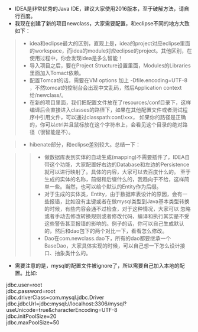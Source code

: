 * IDEA是非常优秀的Java IDE，建议大家使用2016版本，至于破解方法，请自行百度。
* 我现在创建了新的项目newclass，大家需要配置，和eclipse不同的地方大致如下：     

> * idea和eclipse最大的区别，直观上是，idea的project对应eclipse里面的workspace，而idea的module对应eclipse的project。其他区别，在使用过程中，你会发现idea是多么智能！
> * 导入项目之后，要在Project Structure设置里面，Modules的Libraries里面加入Tomact依赖。
> * 配置Tomcat的话，需要在VM options 加上 -Dfile.encoding=UTF-8 ，不然tomcat的控制台会出现中文乱码，然后Application context 给/newclass/。    
> * 在新的项目里面，我们把配置文件放在了resources/conf目录下，这样编译后会直接进入classes的路径下，如果在其他配置文件或者测试程序中引用文件，可以通过classpath:conf/xxx，
如果你的路径是正确的，你可以ctrl并且鼠标放在这个字符串上，会看见这个目录的绝对路径（很智能是不）。

> * hibenate部分，和eclipse差别较大。总结一下：
    
>> * 做数据库表到实体的自动生成(mapping)不需要插件了，IDEA自带这个功能，大家配置好右边的Database和左边的Persistence就可以进行映射了。具体的内容，大家可以去百度什么的。
至于生成的实体的名称，前缀和后缀什么的，我趋向于不给，这样简单一些。当然，也可以给个默认的Entity作为后缀。
>> * 对于生成的实体类，Entity，由于数据库表设计的原因，会有一些报错，比如没有主键或者在做mysql类型到Java基本类型转换的时候，有些内容会通不过检查，对于这种情况，大家可以
忽略或者手动去修改转换规则或者修改代码，编译和执行其实是不受这些警告甚至报错的影响的。例子的话，你可以自己生成默认的，然后和dao包下的两个对比一下，看看怎么修改。
>> * Dao在com.newclass.dao下，所有的dao都要继承一个BaseDao，大家具体实现的时候，可以自己想一下怎么设计接口、抽象类什么的。

* 需要注意的是，mysql的配置文件被ignore了，所以需要自己加入本地的配置。比如: 
> 
jdbc.user=root   
jdbc.password=root    
jdbc.driverClass=com.mysql.jdbc.Driver    
jdbc.jdbcUrl=jdbc:mysql://localhost:3306/mysql?useUnicode=true&characterEncoding=UTF-8     
jdbc.initPoolSize=20    
jdbc.maxPoolSize=50

